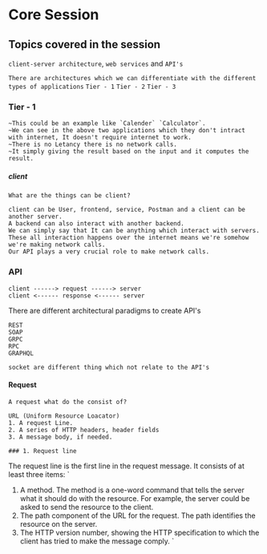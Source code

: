 # Core Session
## Topics covered in the session
`client-server architecture`, `web services` and `API's`


```There are architectures which we can differentiate with the different types of applications```
`Tier - 1` `Tier - 2` `Tier - 3`
### Tier - 1
```
~This could be an example like `Calender` `Calculator`.
~We can see in the above two applications which they don't intract with internet, It doesn't require internet to work.
~There is no Letancy there is no network calls.
~It simply giving the result based on the input and it computes the result.
```

##### client
`What are the things can be client?`
```
client can be User, frontend, service, Postman and a client can be another server.
A backend can also interact with another backend.
We can simply say that It can be anything which interact with servers.
These all interaction happens over the internet means we're somehow we're making network calls.
Our API plays a very crucial role to make network calls.
```
### API
```
client ------> request ------> server
client <------ response <------ server
```
There are different architectural paradigms to create API's
```
REST
SOAP
GRPC
RPC
GRAPHQL
```
`socket are different thing which not relate to the API's`

#### Request
`A request what do the consist of?`
```
URL (Uniform Resource Loacator)
1. A request Line.
2. A series of HTTP headers, header fields
3. A message body, if needed.

### 1. Request line
```
The request line is the first line in the request message. It consists of at least three items:
`
1. A method. The method is a one-word command that tells the server what it should do with the resource. For example, the server could be asked to send the resource to the client.
2. The path component of the URL for the request. The path identifies the resource on the server.
3. The HTTP version number, showing the HTTP specification to which the client has tried to make the message comply.
`
``` 





